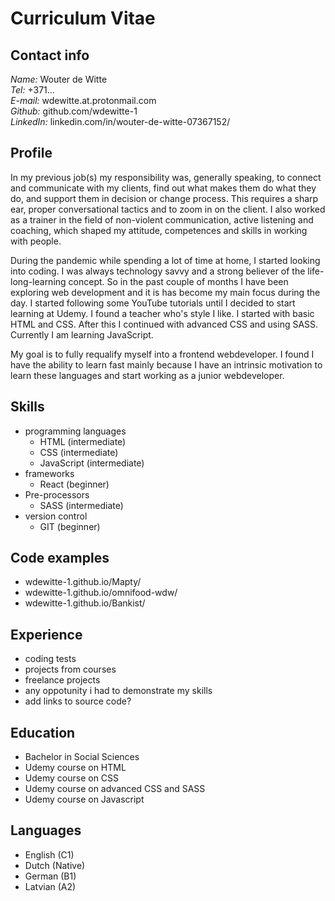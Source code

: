 # Curriculum Vitae

## Contact info
*Name:*     Wouter de Witte  
*Tel:*      +371...  
*E-mail:*   wdewitte.at.protonmail.com  
*Github:*   github.com/wdewitte-1  
*LinkedIn:* linkedin.com/in/wouter-de-witte-07367152/

## Profile
In my previous job(s) my responsibility was, generally speaking, to connect and communicate with my clients, find out what makes them do what they do, and support them in decision or change process. This requires a sharp ear, proper conversational tactics and to zoom in on the client. I also worked as a trainer in the field of non-violent communication, active listening and coaching, which shaped my attitude, competences and skills in working with people.  

During the pandemic while spending a lot of time at home, I started looking into coding. I was always technology savvy and a strong believer of the life-
long-learning concept. So in the past couple of months I have been exploring web development and it is has become my main focus during the day. I started
following some YouTube tutorials until I decided to start learning at Udemy. I found a teacher who's style I like. I started with basic HTML and CSS. After this I continued with advanced CSS and using SASS. Currently I am learning JavaScript. 

My goal is to fully requalify myself into a frontend webdeveloper. I found I have the ability to learn fast mainly because I have an intrinsic motivation to learn these languages and start working as a junior webdeveloper.

## Skills
- programming languages
  - HTML (intermediate)
  - CSS (intermediate)
  - JavaScript (intermediate)
- frameworks
  - React (beginner)
- Pre-processors
  - SASS (intermediate)
- version control
  - GIT (beginner)

## Code examples
- wdewitte-1.github.io/Mapty/
- wdewitte-1.github.io/omnifood-wdw/
- wdewitte-1.github.io/Bankist/


## Experience
- coding tests
- projects from courses
- freelance projects
- any oppotunity i had to demonstrate my skills
- add links to source code?

## Education
- Bachelor in Social Sciences
- Udemy course on HTML
- Udemy course on CSS
- Udemy course on advanced CSS and SASS
- Udemy course on Javascript

## Languages
- English (C1)
- Dutch (Native)
- German (B1)
- Latvian (A2)
